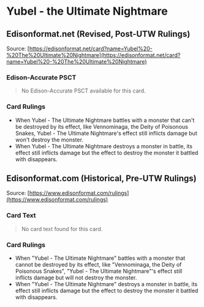 # Yubel - the Ultimate Nightmare

## Edisonformat.net (Revised, Post-UTW Rulings)

Source: [https://edisonformat.net/card?name=Yubel%20-%20The%20Ultimate%20Nightmare](https://edisonformat.net/card?name=Yubel%20-%20The%20Ultimate%20Nightmare)

### Edison-Accurate PSCT

> No Edison-Accurate PSCT available for this card.

### Card Rulings

*   When Yubel - The Ultimate Nightmare battles with a monster that can't be destroyed by its effect, like Vennominaga, the Deity of Poisonous Snakes, Yubel - The Ultimate Nightmare's effect still inflicts damage but won't destroy the monster.
*   When Yubel - The Ultimate Nightmare destroys a monster in battle, its effect still inflicts damage but the effect to destroy the monster it battled with disappears.


## Edisonformat.com (Historical, Pre-UTW Rulings)

Source: [https://www.edisonformat.com/rulings](https://www.edisonformat.com/rulings)

### Card Text

> No card text found for this card.

### Card Rulings

*   When "Yubel - The Ultimate Nightmare" battles with a monster that cannot be destroyed by its effect, like "Vennominaga, the Deity of Poisonous Snakes", "Yubel - The Ultimate Nightmare"'s effect still inflicts damage but will not destroy the monster.
*   When "Yubel - The Ultimate Nightmare" destroys a monster in battle, its effect still inflicts damage but the effect to destroy the monster it battled with disappears.


